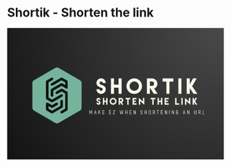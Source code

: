 # Shortik - Shorten the link
<img src="https://github.com/prazzdev/ShTik/blob/main/assets/img/logo2.png">